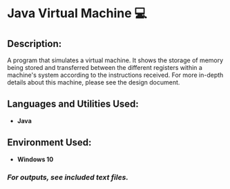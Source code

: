 <h1> Java Virtual Machine 💻</h1>

<h2>Description:</h2>
A program that simulates a virtual machine. It shows the storage of memory being stored and transferred between the different registers within a machine's system according to the instructions received. For more in-depth details about this machine, please see the design document.
<br />

<h2>Languages and Utilities Used:</h2>

- <b>Java</b> 

<h2>Environment Used:</h2>

- <b>Windows 10</b>

<h3> <i> For outputs, see included text files.<i> </h3>

